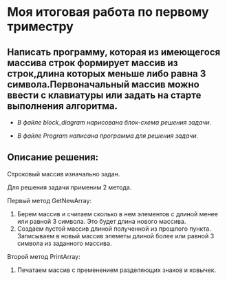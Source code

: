 # Моя итоговая работа по первому триместру

## Написать программу, которая из имеющегося массива строк формирует массив из строк,длина которых меньше либо равна 3 символа.Первоначальный массив можно ввести с клавиатуры или задать на старте выполнения алгоритма.


- *В  файле block_diagram нарисована блок-схема решения задачи.*

- *В файле Program написана программа для решения задачи.*


## Описание решения:
Строковый массив изначально задан. 

Для решения задачи применим 2 метода.

Первый метод GetNewArray:

1. Берем массив и считаем сколько в нем элементов с длиной менее или равной 3 символа. Это будет длина нового массива.
2. Создаем пустой массив длиной полученной из прошлого пункта. Записываем в новый массив элеметы длиной более или равной 3 символа из заданного массива.

Второй метод PrintArray:

1. Печатаем массив с пременением разделяющих знаков и ковычек.
